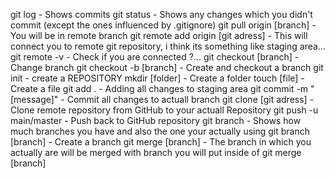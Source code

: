 git log - Shows commits
git status - Shows any changes which you didn't commit (except the ones influenced by .gitignore)
git pull origin [branch] - You will be in remote branch
git remote add origin [git adress] - This will connect you to remote git repository, i think its something like staging area...
git remote -v - Check if you are connected ?...
git checkout [branch] - Change branch
git checkout -b [branch] - Create and checkout a branch
git init - create a REPOSITORY
mkdir [folder] - Create a folder
touch [file] - Create a file
git add . - Adding all changes to staging area
git commit -m "[message]" - Commit all changes to actuall branch
git clone [git adress] - Clone remote repository from GitHub to your actuall Repository
git push -u main/master - Push back to GitHub repository 
git branch - Shows how much branches you have and also the one your actually using
git branch [branch] - Create a branch
git merge [branch] - The branch in which you actually are will be merged with branch you will put inside of git merge [branch]

